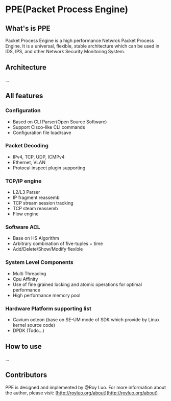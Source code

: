 PPE(Packet Process Engine)
======

## What's is PPE
Packet Process Engine is a high performance Netwrok Packet Process Engine. It is a universal, flexible,  stable architecture which can be used in IDS, IPS, and other Network Security Monitoring System.

## Architecture
...

## All features
### Configuration
- Based on CLI Parser(Open Source Software)
- Support Cisco-like CLI commands
- Configuration file load/save

### Packet Decoding
- IPv4, TCP, UDP, ICMPv4
- Ethernet, VLAN
- Protocal inspect plugin supporting

### TCP/IP engine
- L2/L3 Parser
- IP fragment reassemb
- TCP stream session tracking
- TCP steam reassemb
- Flow engine

### Software ACL
- Base on HS Algorithm
- Arbitrary combination of five-tuples + time
- Add/Delete/Show/Modify flexible
  
### System Level Components
- Multi Threading
- Cpu Affinity
- Use of fine grained locking and atomic operations for optimal performance
- High performance memory pool

### Hardware Platform supporting list
- Cavium octeon (base on SE-UM mode of SDK which provide by Linux kernel source code)
- DPDK (Todo...) 

## How to use
...

## Contributors
PPE is designed and implemented by @Roy Luo. For more information about the author, please visit: [http://royluo.org/about](http://royluo.org/about)

